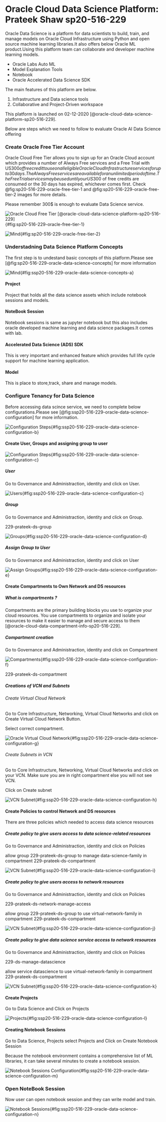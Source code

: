 # Oracle Cloud Data Science Platform: Prateek Shaw sp20-516-229

Oracle Data Science is a platform for data scientists to build, train,
and manage models on Oracle Cloud Infrastructure using Python and open
source machine learning libraries.It also offers below Oracle ML
product.Using this platform team can collaborate and developer machine
learning models.

* Oracle Labs Auto ML
* Model Explanation Tools
* Notebook
* Oracle Accelerated Data Science SDK

The main features of this platform are below.

1. Infrastructure and Data science tools
1. Collaborative and Project-Driven workspace

This platform is launched on 02-12-2020
[@oracle-cloud-data-science-platform-sp20-516-229].

Below are steps which we need to follow to evaluate Oracle AI Data
Science offering

### Create Oracle Free Tier Account 

Oracle Cloud Free Tier allows you to sign up for an Oracle Cloud account
which provides a number of Always Free services and a Free Trial with
US$300 of free credit to use on all eligible Oracle Cloud Infrastructure
services for up to 30 days. The Always Free services are available for
an unlimited period of time. The Free Trial services may be used until
your US$300 of free credits are consumed or the 30 days has expired,
whichever comes first. Check @fig:sp20-516-229-oracle-free-tier-1 and
@fig:sp20-516-229-oracle-free-tier-2 images for more details.

Please remember 300$ is enough to evaluate Data Science service.

![Oracle Cloud Free Tier [@oracle-cloud-data-science-platform-sp20-516-229]](images/1-oc-ft.png){#fig:sp20-516-229-oracle-free-tier-1}

![Mind](images/2-oc-ft.png){#fig:sp20-516-229-oracle-free-tier-2}

### Understadning Data Science Platform Concepts 

The first step is to undestand basic concepts of this platform.Please
see [@fig:sp20-516-229-oracle-data-science-concepts] for more
information

![Mind](images/3-oc-ds-concepts.png){#fig:ssp20-516-229-oracle-data-science-concepts-a}

#### Project

Project that holds all the data science assets which include notebook
sessions and models.

#### NoteBook Session

Notebook sessions is same as jupyter notebook but this also includes
oracle developed machine learning and data science packages.It comes
with lab.

#### Accelerated Data Science (ADS) SDK

This is very important and enhanced feature which provides full life
cycle support for machine learning application.

#### Model

This is place to store,track, share and manage models.

### Configure Tenancy for Data Science

Before accessing data scince service, we need to complete below
configurations.Please see
[@fig:ssp20-516-229-oracle-data-science-configuration] for more
information.

![Configuration Steps](images/4-oc-ds-config.png){#fig:ssp20-516-229-oracle-data-science-configuration-b}

#### Create User, Groups and assigning group to user

![Configuration Steps](images/5-oc-ds-user-group.png){#fig:ssp20-516-229-oracle-data-science-configuration-c}


##### User

Go to Governance and Administraction, identity and click on User.

![Users](images/6-ds-user.png){#fig:ssp20-516-229-oracle-data-science-configuration-c}

##### Group

Go to Governance and Administraction, identity and click on Group.

229-prateek-ds-group

![Groups](images/oc-ds-group.png){#fig:ssp20-516-229-oracle-data-science-configuration-d}

##### Assign Group to User

Go to Governance and Administraction, identity and click on User

![Assign Groups](images/8-ds-assign-group.png){#fig:ssp20-516-229-oracle-data-science-configuration-e}

#### Create Compartments to Own Network and DS resources

##### What is compartments ?

Compartments are the primary building blocks you use to organize your
cloud resources. You use compartments to organize and isolate your
resources to make it easier to manage and secure access to them
[@oracle-cloud-data-compartment-info-sp20-516-229].

##### Compartment creation

Go to Governance and Administraction, identity and click on Compartment


![Compartments](images/oc-ds-compartments.png){#fig:ssp20-516-229-oracle-data-science-configuration-f}


229-prateek-ds-compartment

##### Creations of VCN and Subnets

###### Create Virtual Cloud Network

Go to Core Infrastructure, Networking, Virtual Cloud Networks and click
on Create Virtual Cloud Network Button.

Select correct compartment.


![Oracle Virtual Cloud Network](images/oc-ds-vcn.png){#fig:ssp20-516-229-oracle-data-science-configuration-g}


###### Create Subnets in VCN

Go to Core Infrastructure, Networking, Virtual Cloud Networks and click
on your VCN. Make sure you are in right compartment else you will not
see VCN.

Click on Create subnet


![VCN Subnet](images/oc-ds-vcn-subnet.png){#fig:ssp20-516-229-oracle-data-science-configuration-h}


#### Create Policies to control Network and DS resources

There are three policies which needed to access data science resources

##### Create policy to give users access to data science-related resources

Go to Governance and Administraction, identity and click on Policies

allow group 229-prateek-ds-group to manage data-science-family in
compartment 229-prateek-ds-compartment

![VCN Subnet](images/oc-ds-policy-manage-access.png){#fig:ssp20-516-229-oracle-data-science-configuration-i}


##### Create policy to give users access to network resources

Go to Governance and Administraction, identity and click on Policies

229-prateek-ds-network-manage-access

allow group 229-prateek-ds-group to use virtual-network-family in
compartment 229-prateek-ds-compartment

![VCN Subnet](images/oc-ds-policy-network-manage.png){#fig:ssp20-516-229-oracle-data-science-configuration-j}

##### Create policy to give data science service access to network resources


Go to Governance and Administraction, identity and click on Policies

229-ds-manage-datascience

allow service datascience to use virtual-network-family in compartment
229-prateek-ds-compartment

![VCN Subnet](images/oc-ds-policy-datascience-manage.png){#fig:ssp20-516-229-oracle-data-science-configuration-k}


#### Create Projects

Go to Data Science and Click on Projects

![Projects](images/oc-ds-projects.png){#fig:ssp20-516-229-oracle-data-science-configuration-l}

#### Creating Notebook Sessions 

Go to Data Science, Projects select Projects and Click on Create
Notebook Session

Because the notebook environment contains a comprehensive list of ML
libraries, it can take several minutes to create a notebook session.

![Notebook Sessions Configuration](images/oc-ds-projects-notebooks.png){#fig:ssp20-516-229-oracle-data-science-configuration-m}


### Open NoteBook Session

Now user can open notebook session and they can write model and train.


![Notebook Sessions](images/oc-ds-notebooks.png){#fig:ssp20-516-229-oracle-data-science-configuration-n}


